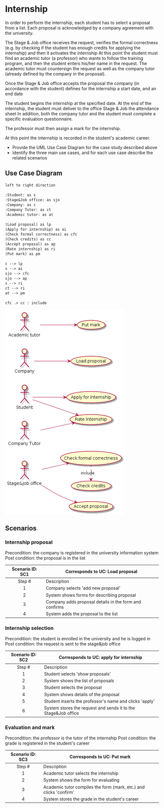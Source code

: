 # Internship

In order to perform the internship, each student has to select a proposal from a list. Each proposal is acknowledged by a company agreement with the university.

The Stage & Job office receives the request, verifies the formal correctness (e.g. by checking if the student has enough credits for applying the internship) and then it activates the internship
At this point the student must find an academic tutor (a professor) who wants to follow the training program, and then the student enters his/her name in the request. The academic tutor must countersign the request as well as the company tutor (already defined by the company in the proposal).

Once the Stage & Job office accepts the proposal the company (in accordance with the student)
defines for the internship a start date, and an end date

The student begins the internship at the specified date.
At the end of the internship, the student must deliver to the office Stage & Job the attendance sheet In addition, both the company tutor and the student must complete a specific evaluation questionnaire.

The professor must then assign a mark for the internship.

At this point the internship is recorded in the student's academic career.

- Provide the UML Use Case Diagram for the case study described above
- Identify the three main use cases, and for each use case describe the related scenarios


## Use Case Diagram
```plantuml
left to right direction

:Student: as s
:Stage&Job office: as sjo
:Company: as c
:Company Tutor: as ct
:Academic tutor: as at

(Load proposal) as lp
(Apply for internship) as ai
(Check formal correctness) as cfc
(Check credits) as cc
(Accept proposal) as ap
(Rate internship) as ri
(Put mark) as pm

c --> lp
s --> ai
sjo --> cfc
sjo --> ap
s --> ri
ct --> ri
at --> pm

cfc .> cc : include
```
![use case diagram](pictures/use_case_diagram.png)

## Scenarios
### Internship proposal
Precondition: the company is registered in the university information system
Post condition: the proposal is in the list

| Scenario ID: SC1 | Corresponds to UC: Load proposal |
|:----------------:| -------------------------------- |
| Step #           | Description  					  |
| 1                | Company selects 'add new proposal' |
| 2                | System shows forms for describing proposal |
| 3                | Company adds proposal details in the form and confirms |
| 4                | System adds the proposal to the list |

### Internship selection
Precondition: the student is enrolled in the university and he is logged in
Post condition: the request is sent to the stage&job office

| Scenario ID: SC2 | Corresponds to UC: apply for internship |
|:----------------:| -------------------------------- |
| Step #           | Description  					  |
| 1                | Student selects 'show proposals' |
| 2                | System shows the list of proposals |
| 3                | Student selects the proposal |
| 4                | System shows details of the proposal |
| 5                | Student inserts the professor's name and clicks 'apply' |
| 6                | System stores the request and sends it to the Stage&Job office |

### Evaluation and mark
Precondition: the professor is the tutor of the internship
Post condition: the grade is registered in the student's career

| Scenario ID: SC3 | Corresponds to UC: Put mark |
|:----------------:| -------------------------------- |
| Step #           | Description  					  |
| 1                | Academic tutor selects the internship |
| 2                | System shows the form for evaluating |
| 3                | Academic tutor compiles the form (mark, etc.) and clicks 'confirm' |
| 4                | System stores the grade in the student's career |